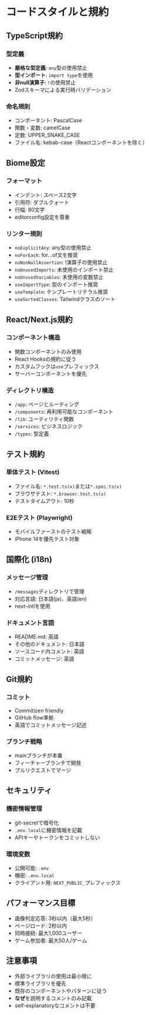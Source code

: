 # コードスタイルと規約

## TypeScript規約

### 型定義

- **厳格な型定義**: `any`型の使用禁止
- **型インポート**: `import type`を使用
- **非null演算子**: `!`の使用禁止
- Zodスキーマによる実行時バリデーション

### 命名規則

- コンポーネント: PascalCase
- 関数・変数: camelCase
- 定数: UPPER_SNAKE_CASE
- ファイル名: kebab-case（Reactコンポーネントを除く）

## Biome設定

### フォーマット

- インデント: スペース2文字
- 引用符: ダブルクォート
- 行幅: 80文字
- editorconfig設定を尊重

### リンター規則

- `noExplicitAny`: any型の使用禁止
- `noForEach`: for...of文を推奨
- `noNonNullAssertion`: !演算子の使用禁止
- `noUnusedImports`: 未使用のインポート禁止
- `noUnusedVariables`: 未使用の変数禁止
- `useImportType`: 型のインポート推奨
- `useTemplate`: テンプレートリテラル推奨
- `useSortedClasses`: Tailwindクラスのソート

## React/Next.js規約

### コンポーネント構造

- 関数コンポーネントのみ使用
- React Hooksの規約に従う
- カスタムフックは`use`プレフィックス
- サーバーコンポーネントを優先

### ディレクトリ構造

- `/app`: ページとルーティング
- `/components`: 再利用可能なコンポーネント
- `/lib`: ユーティリティ関数
- `/services`: ビジネスロジック
- `/types`: 型定義

## テスト規約

### 単体テスト (Vitest)

- ファイル名: `*.test.ts(x)`または`*.spec.ts(x)`
- ブラウザテスト: `*.browser.test.ts(x)`
- テストタイムアウト: 10秒

### E2Eテスト (Playwright)

- モバイルファーストのテスト戦略
- iPhone 14を優先テスト対象

## 国際化 (i18n)

### メッセージ管理

- `/messages`ディレクトリで管理
- 対応言語: 日本語(ja)、英語(en)
- next-intlを使用

### ドキュメント言語

- README.md: 英語
- その他のドキュメント: 日本語
- ソースコード内コメント: 英語
- コミットメッセージ: 英語

## Git規約

### コミット

- Commitizen friendly
- GitHub flow準拠
- 英語でコミットメッセージ記述

### ブランチ戦略

- mainブランチが本番
- フィーチャーブランチで開発
- プルリクエストでマージ

## セキュリティ

### 機密情報管理

- git-secretで暗号化
- `.env.local`に機密情報を記載
- APIキーやトークンをコミットしない

### 環境変数

- 公開可能: `.env`
- 機密: `.env.local`
- クライアント用: `NEXT_PUBLIC_`プレフィックス

## パフォーマンス目標

- 画像判定応答: 3秒以内（最大5秒）
- ページロード: 2秒以内
- 同時接続: 最大1,000ユーザー
- ゲーム参加者: 最大50人/ゲーム

## 注意事項

- 外部ライブラリの使用は最小限に
- 標準ライブラリを優先
- 既存のコンポーネントやパターンに従う
- **なぜ**を説明するコメントのみ記載
- self-explanatoryなコメントは不要
